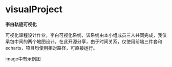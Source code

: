 # visualProject


**李白轨迹可视化**

可视化课程设计作业，李白可视化系统，该系统由本小组成员三人共同完成，我仅承包中间的两个地图设计，在此开源分享，由于时间关系，仅使用前端三件套和echarts，项目均使用相对路径，可直接运行。

image中有示例图
